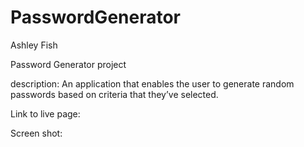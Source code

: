 # PasswordGenerator

Ashley Fish

Password Generator project 

description: 
An application that enables the user to generate random passwords based on criteria that they’ve selected.

Link to live page:


Screen shot: